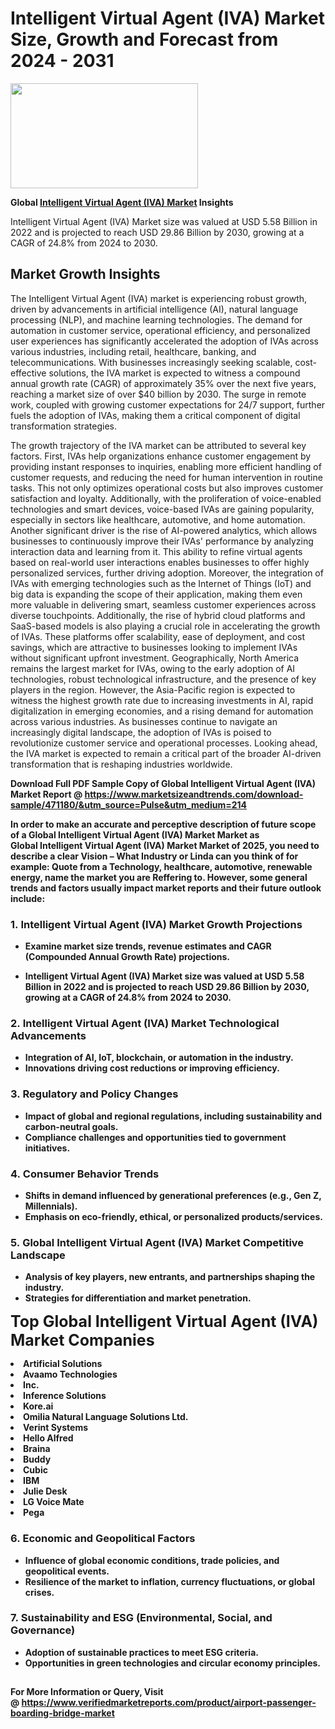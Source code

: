 <H1>Intelligent Virtual Agent (IVA) Market Size, Growth and Forecast from 2024 - 2031</H1><img class="aligncenter size-medium wp-image-584254" src="https://thirdeyenews.in/wp-content/uploads/2024/09/Global-Market-Research-300x168.jpeg" alt="" width="300" height="168" /><p><strong>Global&nbsp;<a href="https://www.marketsizeandtrends.com/download-sample/471180/&amp;utm_source=Pulse&amp;utm_medium=214">Intelligent Virtual Agent (IVA) Market</a> Insights</strong></p><p>Intelligent Virtual Agent (IVA) Market size was valued at USD 5.58 Billion in 2022 and is projected to reach USD 29.86 Billion by 2030, growing at a CAGR of 24.8% from 2024 to 2030.</p><p><h2>Market Growth Insights</h2> <p>The Intelligent Virtual Agent (IVA) market is experiencing robust growth, driven by advancements in artificial intelligence (AI), natural language processing (NLP), and machine learning technologies. The demand for automation in customer service, operational efficiency, and personalized user experiences has significantly accelerated the adoption of IVAs across various industries, including retail, healthcare, banking, and telecommunications. With businesses increasingly seeking scalable, cost-effective solutions, the IVA market is expected to witness a compound annual growth rate (CAGR) of approximately 35% over the next five years, reaching a market size of over $40 billion by 2030. The surge in remote work, coupled with growing customer expectations for 24/7 support, further fuels the adoption of IVAs, making them a critical component of digital transformation strategies.</p> <p><strong></strong></p> <p>The growth trajectory of the IVA market can be attributed to several key factors. First, IVAs help organizations enhance customer engagement by providing instant responses to inquiries, enabling more efficient handling of customer requests, and reducing the need for human intervention in routine tasks. This not only optimizes operational costs but also improves customer satisfaction and loyalty. Additionally, with the proliferation of voice-enabled technologies and smart devices, voice-based IVAs are gaining popularity, especially in sectors like healthcare, automotive, and home automation. Another significant driver is the rise of AI-powered analytics, which allows businesses to continuously improve their IVAs' performance by analyzing interaction data and learning from it. This ability to refine virtual agents based on real-world user interactions enables businesses to offer highly personalized services, further driving adoption. Moreover, the integration of IVAs with emerging technologies such as the Internet of Things (IoT) and big data is expanding the scope of their application, making them even more valuable in delivering smart, seamless customer experiences across diverse touchpoints. Additionally, the rise of hybrid cloud platforms and SaaS-based models is also playing a crucial role in accelerating the growth of IVAs. These platforms offer scalability, ease of deployment, and cost savings, which are attractive to businesses looking to implement IVAs without significant upfront investment. Geographically, North America remains the largest market for IVAs, owing to the early adoption of AI technologies, robust technological infrastructure, and the presence of key players in the region. However, the Asia-Pacific region is expected to witness the highest growth rate due to increasing investments in AI, rapid digitalization in emerging economies, and a rising demand for automation across various industries. As businesses continue to navigate an increasingly digital landscape, the adoption of IVAs is poised to revolutionize customer service and operational processes. Looking ahead, the IVA market is expected to remain a critical part of the broader AI-driven transformation that is reshaping industries worldwide.</p> <p><strong></p><p><span class=""><strong>Download Full PDF Sample Copy of Global Intelligent Virtual Agent (IVA) Market Report</strong> @ <a href="https://www.marketsizeandtrends.com/download-sample/471180/&amp;utm_source=Pulse&amp;utm_medium=214" target="_blank">https://www.marketsizeandtrends.com/download-sample/471180/&amp;utm_source=Pulse&amp;utm_medium=214</a></span></p><p>In order to make an accurate and perceptive description of future scope of a Global&nbsp;Intelligent Virtual Agent (IVA) Market Market as Global&nbsp;Intelligent Virtual Agent (IVA) Market Market of 2025, you need to describe a clear Vision &ndash; What Industry or Linda can you think of for example: Quote from a Technology, healthcare, automotive, renewable energy, name the market you are Reffering to. However, some general trends and factors usually impact market reports and their future outlook include:</p><h3>1.&nbsp;<strong>Intelligent Virtual Agent (IVA) Market Growth Projections</strong></h3><ul><li>Examine market size trends, revenue estimates and CAGR (Compounded Annual Growth Rate) projections.</li><li><p>Intelligent Virtual Agent (IVA) Market size was valued at USD 5.58 Billion in 2022 and is projected to reach USD 29.86 Billion by 2030, growing at a CAGR of 24.8% from 2024 to 2030.</p></li></ul><h3>2.&nbsp;<strong>Intelligent Virtual Agent (IVA) Market Technological Advancements</strong></h3><ul><li>Integration of AI, IoT, blockchain, or automation in the industry.</li><li>Innovations driving cost reductions or improving efficiency.</li></ul><h3>3.&nbsp;<strong>Regulatory and Policy Changes</strong></h3><ul><li>Impact of global and regional regulations, including sustainability and carbon-neutral goals.</li><li>Compliance challenges and opportunities tied to government initiatives.</li></ul><h3>4.&nbsp;<strong>Consumer Behavior Trends</strong></h3><ul><li>Shifts in demand influenced by generational preferences (e.g., Gen Z, Millennials).</li><li>Emphasis on eco-friendly, ethical, or personalized products/services.</li></ul><h3>5.&nbsp;<strong>Global Intelligent Virtual Agent (IVA) Market Competitive Landscape</strong></h3><ul><li>Analysis of key players, new entrants, and partnerships shaping the industry.</li><li>Strategies for differentiation and market penetration.</li></ul><p data-pm-slice="1 1 []"><span style="color: inherit; font-family: inherit; font-size: 25px;">Top Global Intelligent Virtual Agent (IVA) Market Companies</span></p><div class="" data-test-id=""><p><li>Artificial Solutions</li><li> Avaamo Technologies</li><li> Inc.</li><li> Inference Solutions</li><li> Kore.ai</li><li> Omilia Natural Language Solutions Ltd.</li><li> Verint Systems</li><li> Hello Alfred</li><li> Braina</li><li> Buddy</li><li> Cubic</li><li> IBM</li><li> Julie Desk</li><li> LG Voice Mate</li><li> Pega</li></p></div><h3>6.&nbsp;<strong>Economic and Geopolitical Factors</strong></h3><ul><li>Influence of global economic conditions, trade policies, and geopolitical events.</li><li>Resilience of the market to inflation, currency fluctuations, or global crises.</li></ul><h3>7.&nbsp;<strong>Sustainability and ESG (Environmental, Social, and Governance)</strong></h3><ul><li>Adoption of sustainable practices to meet ESG criteria.</li><li>Opportunities in green technologies and circular economy principles.</li></ul><h2><strong style="font-size: 14px;">For More Information or Query, Visit @&nbsp;</strong><a style="background-color: #ffffff; font-size: 14px;" href="https://www.marketsizeandtrends.com/report/intelligent-virtual-agent-iva-market/" target="_blank">https://www.verifiedmarketreports.com/product/airport-passenger-boarding-bridge-market</a></h2>
